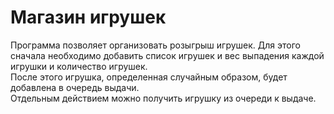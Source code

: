 # Магазин игрушек

Программа позволяет организовать розыгрыш игрушек. 
Для этого сначала необходимо добавить список игрушек
и вес выпадения каждой игрушки и количество игрушек.  
После этого игрушка, определенная случайным образом, будет добавлена в очередь выдачи.  
Отдельным действием можно получить игрушку из очереди к выдаче.

